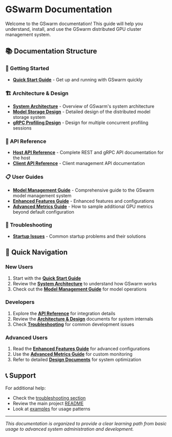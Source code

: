 # GSwarm Documentation

Welcome to the GSwarm documentation! This guide will help you understand, install, and use the GSwarm distributed GPU cluster management system.

## 📚 Documentation Structure

### 🚀 Getting Started
- [**Quick Start Guide**](getting-started/Quick-Start.md) - Get up and running with GSwarm quickly

### 🏗️ Architecture & Design
- [**System Architecture**](architecture/Architecture.md) - Overview of GSwarm's system architecture
- [**Model Storage Design**](architecture/Model-Storage-design.md) - Detailed design of the distributed model storage system
- [**gRPC Profiling Design**](architecture/GRPC-profiling-design.md) - Design for multiple concurrent profiling sessions

### 📖 API Reference
- [**Host API Reference**](api-reference/Host-API-Reference.md) - Complete REST and gRPC API documentation for the host
- [**Client API Reference**](api-reference/Client-API-Reference.md) - Client management API documentation

### 📋 User Guides
- [**Model Management Guide**](guides/README_gsmodel.md) - Comprehensive guide to the GSwarm model management system
- [**Enhanced Features Guide**](guides/GSWARM_MODEL_ENHANCED.md) - Enhanced features and configurations
- [**Advanced Metrics Guide**](guides/Sample-More-Metrics.md) - How to sample additional GPU metrics beyond default configuration

### 🔧 Troubleshooting
- [**Startup Issues**](troubleshooting/STARTUP_FIX_SUMMARY.md) - Common startup problems and their solutions

## 🎯 Quick Navigation

### New Users
1. Start with the [**Quick Start Guide**](getting-started/Quick-Start.md)
2. Review the [**System Architecture**](architecture/Architecture.md) to understand how GSwarm works
3. Check out the [**Model Management Guide**](guides/README_gsmodel.md) for model operations

### Developers
1. Explore the [**API Reference**](api-reference/) for integration details
2. Review the [**Architecture & Design**](architecture/) documents for system internals
3. Check [**Troubleshooting**](troubleshooting/) for common development issues

### Advanced Users
1. Read the [**Enhanced Features Guide**](guides/GSWARM_MODEL_ENHANCED.md) for advanced configurations
2. Use the [**Advanced Metrics Guide**](guides/Sample-More-Metrics.md) for custom monitoring
3. Refer to detailed [**Design Documents**](architecture/) for system optimization

## 📞 Support

For additional help:
- Check the [troubleshooting section](troubleshooting/)
- Review the main project [README](../README.md)
- Look at [examples](../examples/) for usage patterns

---

*This documentation is organized to provide a clear learning path from basic usage to advanced system administration and development.*
